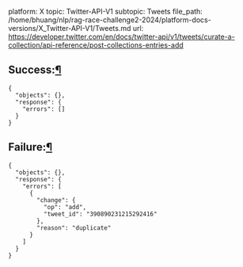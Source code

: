 platform: X
topic: Twitter-API-V1
subtopic: Tweets
file_path: /home/bhuang/nlp/rag-race-challenge2-2024/platform-docs-versions/X_Twitter-API-V1/Tweets.md
url: https://developer.twitter.com/en/docs/twitter-api/v1/tweets/curate-a-collection/api-reference/post-collections-entries-add

## Success:[¶](#success- "Permalink to this headline")

    {
      "objects": {},
      "response": {
        "errors": []
      }
    }

## Failure:[¶](#failure- "Permalink to this headline")

    {
      "objects": {},
      "response": {
        "errors": [
          {
            "change": {
              "op": "add",
              "tweet_id": "390890231215292416"
            },
            "reason": "duplicate"
          }
        ]
      }
    }